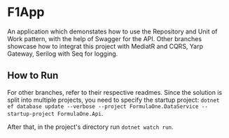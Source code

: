 # F1App
An application which demonstates how to use the Repository and Unit of Work pattern, with the help of Swagger for the API. 
Other branches showcase how to integrat this project with MediatR and CQRS, Yarp Gateway, Serilog with Seq for logging.

## How to Run
For other branches, refer to their respective readmes.
Since the solution is split into multiple projects, you need to specify the startup project: ```dotnet ef database update --verbose --project FormulaOne.DataService --startup-project FormulaOne.Api```.

After that, in the project's directory run ```dotnet watch run```.

